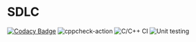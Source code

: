 # SDLC

[![Codacy Badge](https://app.codacy.com/project/badge/Grade/9ccc8fdf40af4a89a3e6cf28843b2f99)](https://www.codacy.com/manual/99002678/SDLC?utm_source=github.com&amp;utm_medium=referral&amp;utm_content=99002678/SDLC&amp;utm_campaign=Badge_Grade)
![cppcheck-action](https://github.com/99002678/SDLC/workflows/cppcheck-action/badge.svg?branch=master)
![C/C++ CI](https://github.com/99002678/SDLC/workflows/C/C++%20CI/badge.svg)
![Unit testing](https://github.com/99002678/SDLC/workflows/Unit%20testing/badge.svg)
